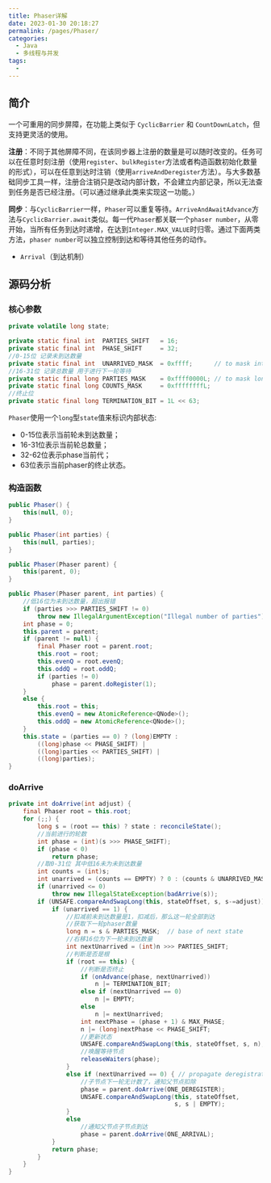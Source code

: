 ```yaml
---
title: Phaser详解
date: 2023-01-30 20:18:27
permalink: /pages/Phaser/
categories:
  - Java
  - 多线程与并发
tags:
  - 
--- 
```


## 简介

一个可重用的同步屏障，在功能上类似于 `CyclicBarrier` 和 `CountDownLatch`，但支持更灵活的使用。

**注册**：不同于其他屏障不同，在该同步器上注册的数量是可以随时改变的。任务可以在任意时刻注册（使用`register`、`bulkRegister`方法或者构造函数初始化数量的形式），可以在任意到达时注销（使用`arriveAndDeregister`方法）。与大多数基础同步工具一样，注册合注销只是改动内部计数，不会建立内部记录，所以无法查到任务是否已经注册。（可以通过继承此类来实现这一功能。）

**同步**：与`CyclicBarrier`一样，`Phaser`可以重复等待。`ArriveAndAwaitAdvance`方法与`CyclicBarrier.await`类似。每一代`Phaser`都关联一个`phaser number`，从零开始，当所有任务到达时递增，在达到`Integer.MAX_VALUE`时归零。通过下面两类方法，`phaser number`可以独立控制到达和等待其他任务的动作。

* `Arrival`（到达机制）



## 源码分析

### 核心参数

```JAVA
private volatile long state;

private static final int  PARTIES_SHIFT   = 16;
private static final int  PHASE_SHIFT     = 32;
//0-15位 记录未到达数量
private static final int  UNARRIVED_MASK  = 0xffff;      // to mask ints
//16-31位 记录总数量 用于进行下一轮等待
private static final long PARTIES_MASK    = 0xffff0000L; // to mask longs
private static final long COUNTS_MASK     = 0xffffffffL;
//终止位
private static final long TERMINATION_BIT = 1L << 63;

```
`Phaser`使用一个`long`型`state`值来标识内部状态:
- 0-15位表示当前轮未到达数量；
- 16-31位表示当前轮总数量；
- 32-62位表示phase当前代；
- 63位表示当前phaser的终止状态。



### 构造函数

```JAVA
public Phaser() {
    this(null, 0);
}

public Phaser(int parties) {
    this(null, parties);
}

public Phaser(Phaser parent) {
    this(parent, 0);
}

public Phaser(Phaser parent, int parties) {
    //低16位为未到达数量，超出报错
    if (parties >>> PARTIES_SHIFT != 0)
        throw new IllegalArgumentException("Illegal number of parties");
    int phase = 0;
    this.parent = parent;
    if (parent != null) {
        final Phaser root = parent.root;
        this.root = root;
        this.evenQ = root.evenQ;
        this.oddQ = root.oddQ;
        if (parties != 0)
            phase = parent.doRegister(1);
    }
    else {
        this.root = this;
        this.evenQ = new AtomicReference<QNode>();
        this.oddQ = new AtomicReference<QNode>();
    }
    this.state = (parties == 0) ? (long)EMPTY :
        ((long)phase << PHASE_SHIFT) |
        ((long)parties << PARTIES_SHIFT) |
        ((long)parties);
}
```


### doArrive

```JAVA
private int doArrive(int adjust) {
    final Phaser root = this.root;
    for (;;) {
        long s = (root == this) ? state : reconcileState();
        //当前进行的轮数
        int phase = (int)(s >>> PHASE_SHIFT);
        if (phase < 0)
            return phase;
        //取0-31位 其中低16未为未到达数量
        int counts = (int)s;
        int unarrived = (counts == EMPTY) ? 0 : (counts & UNARRIVED_MASK);
        if (unarrived <= 0)
            throw new IllegalStateException(badArrive(s));
        if (UNSAFE.compareAndSwapLong(this, stateOffset, s, s-=adjust)) {
            if (unarrived == 1) {
                //扣减前未到达数量是1，扣减后，那么这一轮全部到达
                //获取下一轮phaser数量
                long n = s & PARTIES_MASK;  // base of next state
                //右移16位为下一轮未到达数量
                int nextUnarrived = (int)n >>> PARTIES_SHIFT;
                //判断是否是根
                if (root == this) {
                    //判断是否终止
                    if (onAdvance(phase, nextUnarrived))
                        n |= TERMINATION_BIT;
                    else if (nextUnarrived == 0)
                        n |= EMPTY;
                    else
                        n |= nextUnarrived;
                    int nextPhase = (phase + 1) & MAX_PHASE;
                    n |= (long)nextPhase << PHASE_SHIFT;
                    //更新状态
                    UNSAFE.compareAndSwapLong(this, stateOffset, s, n);
                    //唤醒等待节点
                    releaseWaiters(phase);
                }
                else if (nextUnarrived == 0) { // propagate deregistration
                    //子节点下一轮无计数了，通知父节点扣除
                    phase = parent.doArrive(ONE_DEREGISTER);
                    UNSAFE.compareAndSwapLong(this, stateOffset,
                                              s, s | EMPTY);
                }
                else
                    //通知父节点子节点到达
                    phase = parent.doArrive(ONE_ARRIVAL);
            }
            return phase;
        }
    }
}
```
